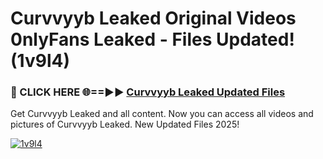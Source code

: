 # Curvvyyb Leaked Original Videos 0nlyFans Leaked - Files Updated! (1v9l4)

<h3>🔴 CLICK HERE 🌐==►► <a href="https://tinyurl.com/4seja8ks" rel="nofollow">Curvvyyb Leaked Updated Files</a></h3>

Get Curvvyyb Leaked and all content. Now you can access all videos and pictures of Curvvyyb Leaked. New Updated Files 2025!

[![1v9l4](https://i.imgur.com/EWjZXRe.gif)](https://tinyurl.com/4seja8ks)
